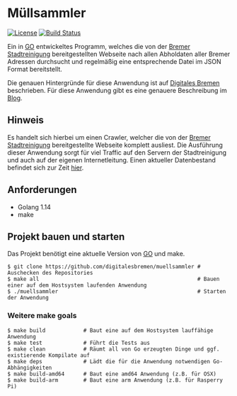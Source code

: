 # Müllsammler

[![License](https://img.shields.io/badge/License-Apache%202.0-blue.svg)](https://opensource.org/licenses/Apache-2.0)
[![Build Status](https://travis-ci.org/digitalesbremen/muellsammler.svg?branch=master)](https://travis-ci.org/digitalesbremen/muellsammler)

Ein in [GO](https://golang.org/) entwickeltes Programm, welches die von der 
[Bremer Stadtreinigung](https://www.die-bremer-stadtreinigung.de/) bereitgestellten Webseite nach allen Abholdaten aller
Bremer Adressen durchsucht und regelmäßig eine entsprechende Datei im JSON Format bereitstellt. 

Die genauen Hintergründe für diese Anwendung ist auf [Digitales Bremen](https://digitalesbremen.github.io/) beschrieben. 
Für diese Anwendung gibt es eine genauere Beschreibung im [Blog](https://github.com/digitalesbremen/digitalesbremen.github.io/blob/master/blog.md).

## Hinweis

Es handelt sich hierbei um einen Crawler, welcher die von der [Bremer Stadtreinigung](https://www.die-bremer-stadtreinigung.de/)
bereitgestellte Webseite komplett ausliest. Die Ausführung dieser Anwendung sorgt für viel Traffic auf den Servern
der Stadtreinigung und auch auf der eigenen Internetleitung. Einen aktueller Datenbestand befindet sich zur Zeit 
[hier](misc).

## Anforderungen

* Golang 1.14
* make

## Projekt bauen und starten

Das Projekt benötigt eine aktuelle Version von [GO](https://golang.org/) und make. 

```ssh
$ git clone https://github.com/digitalesbremen/muellsammler # Auschecken des Repositories
$ make all                                                  # Bauen einer auf dem Hostsystem laufenden Anwendung
$ ./muellsammler                                            # Starten der Anwendung
```

### Weitere make goals

```
$ make build            # Baut eine auf dem Hostsystem lauffähige Anwendung
$ make test             # Führt die Tests aus
$ make clean            # Räumt all von Go erzeugten Dinge und ggf. existierende Kompilate auf
$ make deps             # Lädt die für die Anwendung notwendigen Go-Abhängigkeiten
$ make build-amd64      # Baut eine amd64 Anwendung (z.B. für OSX)
$ make build-arm        # Baut eine arm Anwendung (z.B. für Rasperry Pi)
```
